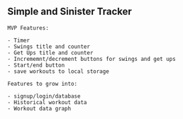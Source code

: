 ## Simple and Sinister Tracker

    MVP Features: 

    - Timer 
    - Swings title and counter
    - Get Ups title and counter
    - Incrememnt/decrement buttons for swings and get ups
    - Start/end button
    - save workouts to local storage
      
    Features to grow into: 

    - signup/login/database
    - Historical workout data
    - Workout data graph